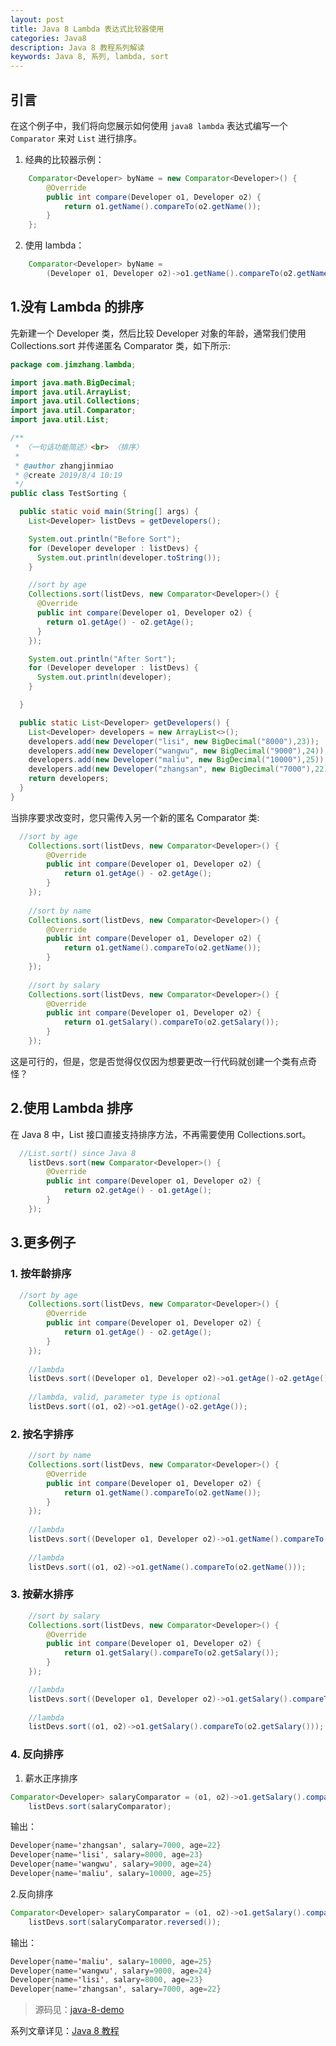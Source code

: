 ```yaml
---
layout: post
title: Java 8 Lambda 表达式比较器使用
categories: Java8
description: Java 8 教程系列解读
keywords: Java 8, 系列, lambda, sort
---
```

## 引言
在这个例子中，我们将向您展示如何使用 `java8 lambda` 表达式编写一个 `Comparator` 来对 `List` 进行排序。

1. 经典的比较器示例：
````java
	Comparator<Developer> byName = new Comparator<Developer>() {
		@Override
		public int compare(Developer o1, Developer o2) {
			return o1.getName().compareTo(o2.getName());
		}
	};
````

2. 使用 lambda：
````java
	Comparator<Developer> byName = 
		(Developer o1, Developer o2)->o1.getName().compareTo(o2.getName());
````

## 1.没有 Lambda 的排序

先新建一个 Developer 类，然后比较 Developer 对象的年龄，通常我们使用 Collections.sort 并传递匿名 Comparator 类，如下所示:

````java
package com.jimzhang.lambda;

import java.math.BigDecimal;
import java.util.ArrayList;
import java.util.Collections;
import java.util.Comparator;
import java.util.List;

/**
 * 〈一句话功能简述〉<br> 〈排序〉
 *
 * @author zhangjinmiao
 * @create 2019/8/4 10:19
 */
public class TestSorting {

  public static void main(String[] args) {
    List<Developer> listDevs = getDevelopers();

    System.out.println("Before Sort");
    for (Developer developer : listDevs) {
      System.out.println(developer.toString());
    }

    //sort by age
    Collections.sort(listDevs, new Comparator<Developer>() {
      @Override
      public int compare(Developer o1, Developer o2) {
        return o1.getAge() - o2.getAge();
      }
    });

    System.out.println("After Sort");
    for (Developer developer : listDevs) {
      System.out.println(developer);
    }

  }

  public static List<Developer> getDevelopers() {
    List<Developer> developers = new ArrayList<>();
    developers.add(new Developer("lisi", new BigDecimal("8000"),23));
    developers.add(new Developer("wangwu", new BigDecimal("9000"),24));
    developers.add(new Developer("maliu", new BigDecimal("10000"),25));
    developers.add(new Developer("zhangsan", new BigDecimal("7000"),22));
    return developers;
  }
}
````

当排序要求改变时，您只需传入另一个新的匿名 Comparator 类:
````java
  //sort by age
	Collections.sort(listDevs, new Comparator<Developer>() {
		@Override
		public int compare(Developer o1, Developer o2) {
			return o1.getAge() - o2.getAge();
		}
	});
	
	//sort by name	
	Collections.sort(listDevs, new Comparator<Developer>() {
		@Override
		public int compare(Developer o1, Developer o2) {
			return o1.getName().compareTo(o2.getName());
		}
	});
				
	//sort by salary
	Collections.sort(listDevs, new Comparator<Developer>() {
		@Override
		public int compare(Developer o1, Developer o2) {
			return o1.getSalary().compareTo(o2.getSalary());
		}
	});		
````
这是可行的，但是，您是否觉得仅仅因为想要更改一行代码就创建一个类有点奇怪？


## 2.使用 Lambda 排序
在 Java 8 中，List 接口直接支持排序方法，不再需要使用 Collections.sort。

````java
  //List.sort() since Java 8
	listDevs.sort(new Comparator<Developer>() {
		@Override
		public int compare(Developer o1, Developer o2) {
			return o2.getAge() - o1.getAge();
		}
	});	
````

## 3.更多例子
### 1. 按年龄排序
````java
  //sort by age
	Collections.sort(listDevs, new Comparator<Developer>() {
		@Override
		public int compare(Developer o1, Developer o2) {
			return o1.getAge() - o2.getAge();
		}
	});
	
	//lambda
	listDevs.sort((Developer o1, Developer o2)->o1.getAge()-o2.getAge());
	
	//lambda, valid, parameter type is optional
	listDevs.sort((o1, o2)->o1.getAge()-o2.getAge());
````

### 2. 按名字排序
````java
	//sort by name
	Collections.sort(listDevs, new Comparator<Developer>() {
		@Override
		public int compare(Developer o1, Developer o2) {
			return o1.getName().compareTo(o2.getName());
		}
	});
		
	//lambda
	listDevs.sort((Developer o1, Developer o2)->o1.getName().compareTo(o2.getName()));		
	
	//lambda
	listDevs.sort((o1, o2)->o1.getName().compareTo(o2.getName()));		

````

### 3. 按薪水排序
````java
	//sort by salary
	Collections.sort(listDevs, new Comparator<Developer>() {
		@Override
		public int compare(Developer o1, Developer o2) {
			return o1.getSalary().compareTo(o2.getSalary());
		}
	});				

	//lambda
	listDevs.sort((Developer o1, Developer o2)->o1.getSalary().compareTo(o2.getSalary()));
	
	//lambda
	listDevs.sort((o1, o2)->o1.getSalary().compareTo(o2.getSalary()));

````
### 4. 反向排序
1. 薪水正序排序

````java
Comparator<Developer> salaryComparator = (o1, o2)->o1.getSalary().compareTo(o2.getSalary());
	listDevs.sort(salaryComparator);
````
输出：
````java
Developer{name='zhangsan', salary=7000, age=22}
Developer{name='lisi', salary=8000, age=23}
Developer{name='wangwu', salary=9000, age=24}
Developer{name='maliu', salary=10000, age=25}
````
2.反向排序

````java
Comparator<Developer> salaryComparator = (o1, o2)->o1.getSalary().compareTo(o2.getSalary());
	listDevs.sort(salaryComparator.reversed());
````

输出：

````java
Developer{name='maliu', salary=10000, age=25}
Developer{name='wangwu', salary=9000, age=24}
Developer{name='lisi', salary=8000, age=23}
Developer{name='zhangsan', salary=7000, age=22}
````

>源码见：[java-8-demo](https://github.com/zhangjinmiao/java-8-demo)

系列文章详见：[Java 8 教程](http://zhangjinmiao.github.io/java8/2019/07/27/Java-8-Tutorials.html)